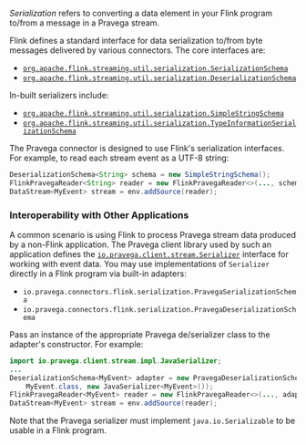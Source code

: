 <!--
Copyright (c) 2017 Dell Inc., or its subsidiaries. All Rights Reserved.

Licensed under the Apache License, Version 2.0 (the "License");
you may not use this file except in compliance with the License.
You may obtain a copy of the License at

    http://www.apache.org/licenses/LICENSE-2.0
-->

_Serialization_ refers to converting a data element in your Flink program to/from a message in a Pravega stream.

Flink defines a standard interface for data serialization to/from byte messages delivered by various connectors.  The core interfaces are:
- [`org.apache.flink.streaming.util.serialization.SerializationSchema`](https://ci.apache.org/projects/flink/flink-docs-release-1.3/api/java/org/apache/flink/streaming/util/serialization/SerializationSchema.html)
- [`org.apache.flink.streaming.util.serialization.DeserializationSchema`](https://ci.apache.org/projects/flink/flink-docs-release-1.3/api/java/org/apache/flink/streaming/util/serialization/DeserializationSchema.html)

In-built serializers include:
- [`org.apache.flink.streaming.util.serialization.SimpleStringSchema`](https://ci.apache.org/projects/flink/flink-docs-release-1.3/api/java/org/apache/flink/streaming/util/serialization/SimpleStringSchema.html)
- [`org.apache.flink.streaming.util.serialization.TypeInformationSerializationSchema`](https://ci.apache.org/projects/flink/flink-docs-release-1.3/api/java/org/apache/flink/streaming/util/serialization/TypeInformationSerializationSchema.html)

The Pravega connector is designed to use Flink's serialization interfaces.  For example, to read each stream event as a UTF-8 string:
```java
DeserializationSchema<String> schema = new SimpleStringSchema();
FlinkPravegaReader<String> reader = new FlinkPravegaReader<>(..., schema);
DataStream<MyEvent> stream = env.addSource(reader);
```

### Interoperability with Other Applications
A common scenario is using Flink to process Pravega stream data produced by a non-Flink application.  The Pravega client library used by such an application defines the [`io.pravega.client.stream.Serializer`](http://pravega.io/docs/javadoc/v0.1.0/clients/io/pravega/client/stream/Serializer.html) interface for working with event data.  You may use implementations of `Serializer` directly in a Flink program via built-in adapters:
- `io.pravega.connectors.flink.serialization.PravegaSerializationSchema`
- `io.pravega.connectors.flink.serialization.PravegaDeserializationSchema`

Pass an instance of the appropriate Pravega de/serializer class to the adapter's constructor.  For example:
```java
import io.pravega.client.stream.impl.JavaSerializer;
...
DeserializationSchema<MyEvent> adapter = new PravegaDeserializationSchema<>(
    MyEvent.class, new JavaSerializer<MyEvent>());
FlinkPravegaReader<MyEvent> reader = new FlinkPravegaReader<>(..., adapter);
DataStream<MyEvent> stream = env.addSource(reader);
```  

Note that the Pravega serializer must implement `java.io.Serializable` to be usable in a Flink program.
